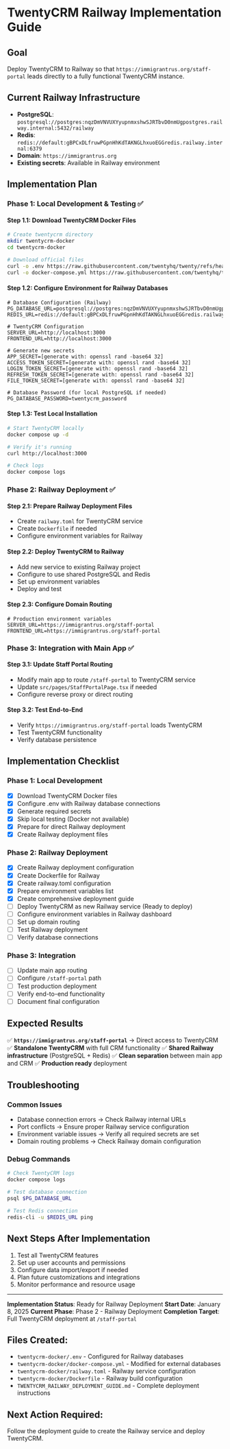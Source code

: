 # TwentyCRM Railway Implementation Guide

## Goal
Deploy TwentyCRM to Railway so that `https://immigrantrus.org/staff-portal` leads directly to a fully functional TwentyCRM instance.

## Current Railway Infrastructure
- **PostgreSQL**: `postgresql://postgres:nqzDmVNVUXYyupnmxshwSJRTbvD0nmUgpostgres.railway.internal:5432/railway`
- **Redis**: `redis://default:gBPCxDLfruwPGpnHhKdTAKNGLhxuoEGGredis.railway.internal:6379`
- **Domain**: `https://immigrantrus.org`
- **Existing secrets**: Available in Railway environment

## Implementation Plan

### Phase 1: Local Development & Testing ✅

#### Step 1.1: Download TwentyCRM Docker Files
```bash
# Create twentycrm directory
mkdir twentycrm-docker
cd twentycrm-docker

# Download official files
curl -o .env https://raw.githubusercontent.com/twentyhq/twenty/refs/heads/main/packages/twenty-docker/.env.example
curl -o docker-compose.yml https://raw.githubusercontent.com/twentyhq/twenty/refs/heads/main/packages/twenty-docker/docker-compose.yml
```

#### Step 1.2: Configure Environment for Railway Databases
```env
# Database Configuration (Railway)
PG_DATABASE_URL=postgresql://postgres:nqzDmVNVUXYyupnmxshwSJRTbvD0nmUgpostgres.railway.internal:5432/railway
REDIS_URL=redis://default:gBPCxDLfruwPGpnHhKdTAKNGLhxuoEGGredis.railway.internal:6379

# TwentyCRM Configuration
SERVER_URL=http://localhost:3000
FRONTEND_URL=http://localhost:3000

# Generate new secrets
APP_SECRET=[generate with: openssl rand -base64 32]
ACCESS_TOKEN_SECRET=[generate with: openssl rand -base64 32]
LOGIN_TOKEN_SECRET=[generate with: openssl rand -base64 32]
REFRESH_TOKEN_SECRET=[generate with: openssl rand -base64 32]
FILE_TOKEN_SECRET=[generate with: openssl rand -base64 32]

# Database Password (for local PostgreSQL if needed)
PG_DATABASE_PASSWORD=twentycrm_password
```

#### Step 1.3: Test Local Installation
```bash
# Start TwentyCRM locally
docker compose up -d

# Verify it's running
curl http://localhost:3000

# Check logs
docker compose logs
```

### Phase 2: Railway Deployment ✅

#### Step 2.1: Prepare Railway Deployment Files
- Create `railway.toml` for TwentyCRM service
- Create `Dockerfile` if needed
- Configure environment variables for Railway

#### Step 2.2: Deploy TwentyCRM to Railway
- Add new service to existing Railway project
- Configure to use shared PostgreSQL and Redis
- Set up environment variables
- Deploy and test

#### Step 2.3: Configure Domain Routing
```env
# Production environment variables
SERVER_URL=https://immigrantrus.org/staff-portal
FRONTEND_URL=https://immigrantrus.org/staff-portal
```

### Phase 3: Integration with Main App ✅

#### Step 3.1: Update Staff Portal Routing
- Modify main app to route `/staff-portal` to TwentyCRM service
- Update `src/pages/StaffPortalPage.tsx` if needed
- Configure reverse proxy or direct routing

#### Step 3.2: Test End-to-End
- Verify `https://immigrantrus.org/staff-portal` loads TwentyCRM
- Test TwentyCRM functionality
- Verify database persistence

## Implementation Checklist

### Phase 1: Local Development
- [x] Download TwentyCRM Docker files
- [x] Configure .env with Railway database connections
- [x] Generate required secrets
- [x] Skip local testing (Docker not available)
- [x] Prepare for direct Railway deployment
- [x] Create Railway deployment files

### Phase 2: Railway Deployment
- [x] Create Railway deployment configuration
- [x] Create Dockerfile for Railway
- [x] Create railway.toml configuration
- [x] Prepare environment variables list
- [x] Create comprehensive deployment guide
- [ ] Deploy TwentyCRM as new Railway service (Ready to deploy)
- [ ] Configure environment variables in Railway dashboard
- [ ] Set up domain routing
- [ ] Test Railway deployment
- [ ] Verify database connections

### Phase 3: Integration
- [ ] Update main app routing
- [ ] Configure `/staff-portal` path
- [ ] Test production deployment
- [ ] Verify end-to-end functionality
- [ ] Document final configuration

## Expected Results

✅ **`https://immigrantrus.org/staff-portal`** → Direct access to TwentyCRM
✅ **Standalone TwentyCRM** with full CRM functionality
✅ **Shared Railway infrastructure** (PostgreSQL + Redis)
✅ **Clean separation** between main app and CRM
✅ **Production ready** deployment

## Troubleshooting

### Common Issues
- Database connection errors → Check Railway internal URLs
- Port conflicts → Ensure proper Railway service configuration
- Environment variable issues → Verify all required secrets are set
- Domain routing problems → Check Railway domain configuration

### Debug Commands
```bash
# Check TwentyCRM logs
docker compose logs

# Test database connection
psql $PG_DATABASE_URL

# Test Redis connection
redis-cli -u $REDIS_URL ping
```

## Next Steps After Implementation
1. Test all TwentyCRM features
2. Set up user accounts and permissions
3. Configure data import/export if needed
4. Plan future customizations and integrations
5. Monitor performance and resource usage

---

**Implementation Status**: Ready for Railway Deployment
**Start Date**: January 8, 2025
**Current Phase**: Phase 2 - Railway Deployment
**Completion Target**: Full TwentyCRM deployment at `/staff-portal`

## Files Created:
- `twentycrm-docker/.env` - Configured for Railway databases
- `twentycrm-docker/docker-compose.yml` - Modified for external databases
- `twentycrm-docker/railway.toml` - Railway service configuration
- `twentycrm-docker/Dockerfile` - Railway build configuration
- `TWENTYCRM_RAILWAY_DEPLOYMENT_GUIDE.md` - Complete deployment instructions

## Next Action Required:
Follow the deployment guide to create the Railway service and deploy TwentyCRM.
